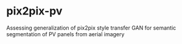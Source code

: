 # pix2pix-pv
Assessing generalization of pix2pix style transfer GAN for semantic segmentation of PV panels from aerial imagery
